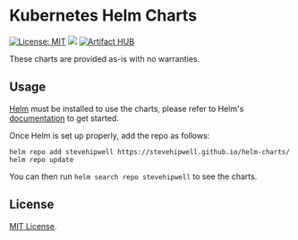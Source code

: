 # Kubernetes Helm Charts

[![License: MIT](https://img.shields.io/badge/License-MIT-green.svg)](https://opensource.org/licenses/MIT)
[![](https://github.com/stevehipwell/helm-charts/workflows/Release%20Charts/badge.svg?branch=master)](https://github.com/jaegertracing/helm-charts/actions)
[![Artifact HUB](https://img.shields.io/endpoint?url=https://artifacthub.io/badge/repository/stevehipwell)](https://artifacthub.io/packages/search?repo=stevehipwell)

These charts are provided as-is with no warranties.

## Usage

[Helm](https://helm.sh) must be installed to use the charts, please refer to Helm's [documentation](https://helm.sh/docs/) to get started.

Once Helm is set up properly, add the repo as follows:

```shell
helm repo add stevehipwell https://stevehipwell.github.io/helm-charts/
helm repo update
```

You can then run `helm search repo stevehipwell` to see the charts.

## License

[MIT License](./LICENSE).
